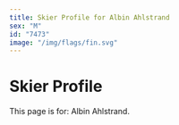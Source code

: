 ```yaml
---
title: Skier Profile for Albin Ahlstrand
sex: "M"
id: "7473"
image: "/img/flags/fin.svg" 
---
```


# Skier Profile

This page is for: Albin Ahlstrand.
    